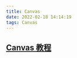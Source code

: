 ```yaml
---
title: Canvas
date: 2022-02-18 14:14:19
tags: Canvas
---
```


## [Canvas 教程](https://developer.mozilla.org/zh-CN/docs/Web/API/Canvas_API/Tutorial)
